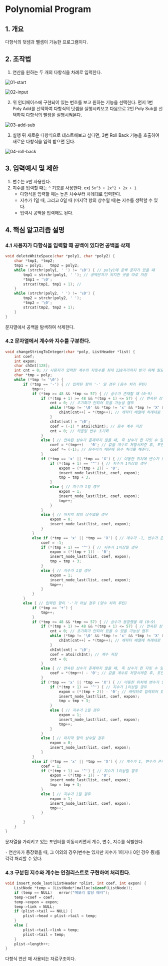 # Polynomial Program

## 1. 개요

다항식의 덧셈과 뺄셈이 가능한 프로그램이다.

## 2. 조작법

1. 연산을 원하는 두 개의 다항식을 차례로 입력한다.

![01-start](images/01-start.png)

![02-input](images/02-input.png)

2. 위 인터페이스에 구현되어 있는 번호를 보고 원하는 기능을 선택한다. 먼저 1번 Poly Add를 선택하여 다항식의 덧셈을 실행시켜보고 다음으로 2번 Poly Sub를 선택하여 다항식의 뺄셈을 실행시켜본다.

![03-add-sub](images/03-add-sub.png)

3. 실행 뒤 새로운 다항식으로 테스트해보고 싶다면, 3번 Roll Back 기능을 호출하여 새로운 다항식을 입력 받으면 된다.

![04-roll-back](images/04-roll-back.png)

## 3. 입력예시 및 제한

1. 변수는 x만 사용한다.
2. 지수를 입력할 때는 `^` 기호를 사용한다.
   ex) `5x^3 + 2x^2 + 2x + 1`
   * 다항식을 입력할 때는 높은 차수부터 차례대로 입력한다.
   * 지수가 1일 때, 그리고 0일 때 (마지막 항의 상수일 때)는 지수를 생략할 수 있다.
   * 입력시 공백을 입력해도 된다.

## 4. 핵심 알고리즘 설명

### 4.1 사용자가 다항식을 입력할 때 공백이 있다면 공백을 삭제

```c
void deleteWhiteSpace(char *poly1, char *poly2) {
	char *tmp1, *tmp2;
	tmp1 = poly1;	tmp2 = poly2;
	while (strchr(poly1, ' ') != '\0') { // poly1에 공백 문자가 있을 때
		tmp1 = strchr(poly1, ' '); // 공백문자가 위치한 곳을 따로 저장
		*tmp1 = '\0';
		strcat(tmp1, tmp1 + 1); // 
	}
	while (strchr(poly2, ' ') != '\0') {
		tmp2 = strchr(poly2, ' ');
		*tmp2 = '\0';
		strcat(tmp2, tmp2 + 1);
	}
}
```

문자열에서 공백을 탐색하여 삭제한다. 

### 4.2 문자열에서 계수와 지수를 구분한다.

```c
void changeStringToInteger(char *poly, ListHeader *list) {
	int coef;
	int expon;
	char chInt[128];
	int cnt = 0; // 사용자가 입력한 계수의 자릿수를 최대 128자리까지 받기 위해 필요한 카운팅변수
	char *tmp = poly;
	while (*tmp != '\0') {
		if (*tmp == '-') { // 입력된 항이 '-' 일 경우 (음수 처리 루틴)
			tmp++;
			if (*tmp >= 48 && *tmp <= 57) { // 상수가 존재할 때 (0~9)
				if (*(tmp + 1) >= 48 && *(tmp + 1) <= 57) { // 연속된 상수가 존재할 때
					cnt = 0; // 초기화가 안되어 있을 가능성 염두
					while (*tmp != '\0' && *tmp != 'x' && *tmp != 'X' && *tmp != '+' && *tmp != '-') { // 몇 자리 계수인지 확인하는 루틴
						chInt[cnt++] = *(tmp++); // 캐릭터 배열에 차례대로 저장 후 포인터 이동
					}
					chInt[cnt] = '\0';
					coef = (-1) * atoi(chInt); // 음수 계수 저장
					cnt = 0; // 카운팅 변수 초기화
				}
				else { // 연속된 상수가 존재하지 않을 때, 즉 상수가 한 자릿 수 일 때
					coef = *(tmp++) - '0'; // 값을 계수로 저장시켜준 후, 포인터 한 칸 이동
					coef *= (-1); // 음수이기 때문에 음수 처리를 해준다.
				}
				if (*tmp == 'x' || *tmp == 'X') { // 이동한 위치에 변수가 있을 경우
					if (*(tmp + 1) == '^') { // 지수가 1이상일 경우
						expon = (*(tmp + 2)) - '0';
						insert_node_last(list, coef, expon);
						tmp = tmp + 3;
					}
					else { // 지수가 1일 경우
						expon = 1;
						insert_node_last(list, coef, expon);
						tmp++;
					}
				}
				else { // 마지막 항의 상수였을 경우
					expon = 0;
					insert_node_last(list, coef, expon);
				}
			}
			else if (*tmp == 'x' || *tmp == 'X') { // 계수가 -1, 변수가 존재할 때
				coef = -1;
				if (*(tmp + 1) == '^') { // 지수가 1이상일 경우
					expon = (*(tmp + 1)) - '0';
					insert_node_last(list, coef, expon);
					tmp = tmp + 3;
				}
				else { // 지수가 1일 경우
					expon = 1;
					insert_node_last(list, coef, expon);
					tmp++;
				}
			}
		}
		else { // 입력된 항이 '-'가 아닐 경우 (양수 처리 루틴)
			if (*tmp == '+') {
				tmp++;
			}
			if (*tmp >= 48 && *tmp <= 57) { // 상수가 등장했을 때 (0~9)
				if (*(tmp + 1) >= 48 && *(tmp + 1) <= 57) { // 연속된 상수가 존재할 때
					cnt = 0; // 초기화가 안되어 있을 수 있을 가능성 염두
					while (*tmp != '\0' && *tmp != 'x' && *tmp != 'X' && *tmp != '+' && *tmp != '-') { // 몇 자리 계수인지 확인하는 루틴
						chInt[cnt++] = *(tmp++); // 캐릭터 배열에 차례대로 저장 후 포인터 이동
					}
					chInt[cnt] = '\0';
					coef = atoi(chInt); // 계수 저장
					cnt = 0;
				}
				else { // 연속된 상수가 존재하지 않을 때, 즉 상수가 한 자릿 수 일 때
					coef = *(tmp++) - '0'; // 값을 계수로 저장시켜준 후, 포인터 한 칸 이동
				}
				if (*tmp == 'x' || *tmp == 'X') { // 이동한 위치에 변수가 있을 경우
					if (*(tmp + 1) == '^') { // 지수가 1이상일 경우
						expon = (*(tmp + 2)) - '0'; // 캐릭터로 입력되어 있는 지수이기 때문에 아스키 값 48에 해당하는 '0'을 빼준다.
						insert_node_last(list, coef, expon);
						tmp = tmp + 3;
					}
					else { // 지수가 1일 경우
						expon = 1;
						insert_node_last(list, coef, expon);
						tmp++;
					}
				}
				else { // 마지막 항의 상수일 경우
					expon = 0;
					insert_node_last(list, coef, expon);
				}
			}
			else if (*tmp == 'x' || *tmp == 'X') { // 계수가 1, 변수가 존재할 때
				coef = 1;
				if (*(tmp + 1) == '^') { // 지수가 1이상일 경우
					expon = (*(tmp + 1)) - '0';
					insert_node_last(list, coef, expon);
					tmp = tmp + 3;
				}
				else { // 지수가 1일 경우
					expon = 1;
					insert_node_last(list, coef, expon);
					tmp++;
				}
			}
		}
	}
}
```

문자열을 가리키고 있는 포인터를 이동시키면서 계수, 변수, 지수를 식별한다.

`-` 연산자가 등장했을 때, 그 이외의 경우(변수는 있지만 지수가 1이거나 0인 경우 등)를 각각 처리할 수 있다. 

### 4.3 구분된 지수와 계수는 연결리스트로 구현하여 처리한다.

```c
void insert_node_last(ListHeader *plist, int coef, int expon) {
	ListNode *temp = (ListNode*)malloc(sizeof(ListNode));
	if (temp == NULL)	error("메모리 할당 에러");
	temp->coef = coef;
	temp->expon = expon;
	temp->link = NULL;
	if (plist->tail == NULL) {
		plist->head = plist->tail = temp;
	}
	else {
		plist->tail->link = temp;
		plist->tail = temp;
	}
	plist->length++;
}
```

다항식 연산 때 사용되는 자료구조이다.